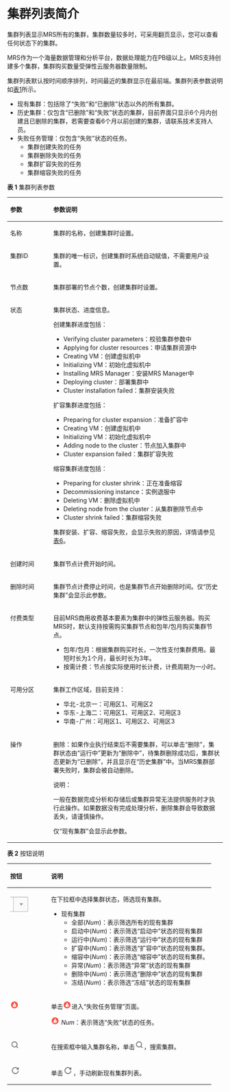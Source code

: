# 集群列表简介<a name="ZH-CN_TOPIC_0012808230"></a>

集群列表显示MRS所有的集群，集群数量较多时，可采用翻页显示，您可以查看任何状态下的集群。

MRS作为一个海量数据管理和分析平台，数据处理能力在PB级以上。MRS支持创建多个集群，集群购买数量受弹性云服务器数量限制。

集群列表默认按时间顺序排列，时间最近的集群显示在最前端。集群列表参数说明如[表1](#table3950169215120)所示。

-   现有集群：包括除了“失败”和“已删除”状态以外的所有集群。
-   历史集群：仅包含“已删除”和“失败”状态的集群，目前界面只显示6个月内创建且已删除的集群，若需要查看6个月以前创建的集群，请联系技术支持人员。
-   失败任务管理：仅包含“失败”状态的任务。
    -   集群创建失败的任务
    -   集群删除失败的任务
    -   集群扩容失败的任务
    -   集群缩容失败的任务


**表 1**  集群列表参数

<a name="table3950169215120"></a>
<table><thead align="left"><tr id="row2555468715120"><th class="cellrowborder" valign="top" width="20%" id="mcps1.2.3.1.1"><p id="p4021197415120"><a name="p4021197415120"></a><a name="p4021197415120"></a>参数</p>
</th>
<th class="cellrowborder" valign="top" width="80%" id="mcps1.2.3.1.2"><p id="p3594448915120"><a name="p3594448915120"></a><a name="p3594448915120"></a>参数说明</p>
</th>
</tr>
</thead>
<tbody><tr id="row5506494715120"><td class="cellrowborder" valign="top" width="20%" headers="mcps1.2.3.1.1 "><p id="p3107569315120"><a name="p3107569315120"></a><a name="p3107569315120"></a>名称</p>
</td>
<td class="cellrowborder" valign="top" width="80%" headers="mcps1.2.3.1.2 "><p id="p3410318715120"><a name="p3410318715120"></a><a name="p3410318715120"></a>集群的名称，创建集群时设置。</p>
</td>
</tr>
<tr id="row3849323515120"><td class="cellrowborder" valign="top" width="20%" headers="mcps1.2.3.1.1 "><p id="p3094432715120"><a name="p3094432715120"></a><a name="p3094432715120"></a>集群ID</p>
</td>
<td class="cellrowborder" valign="top" width="80%" headers="mcps1.2.3.1.2 "><p id="p2346258815120"><a name="p2346258815120"></a><a name="p2346258815120"></a>集群的唯一标识，创建集群时系统自动赋值，不需要用户设置。</p>
</td>
</tr>
<tr id="row983670615120"><td class="cellrowborder" valign="top" width="20%" headers="mcps1.2.3.1.1 "><p id="p5857575515120"><a name="p5857575515120"></a><a name="p5857575515120"></a>节点数</p>
</td>
<td class="cellrowborder" valign="top" width="80%" headers="mcps1.2.3.1.2 "><p id="p4701572015120"><a name="p4701572015120"></a><a name="p4701572015120"></a>集群部署的节点个数，创建集群时设置。</p>
</td>
</tr>
<tr id="row2048830215120"><td class="cellrowborder" valign="top" width="20%" headers="mcps1.2.3.1.1 "><p id="p4893976515120"><a name="p4893976515120"></a><a name="p4893976515120"></a>状态</p>
</td>
<td class="cellrowborder" valign="top" width="80%" headers="mcps1.2.3.1.2 "><p id="p469802015120"><a name="p469802015120"></a><a name="p469802015120"></a>集群状态、进度信息。</p>
<div class="p" id="p3494043718858"><a name="p3494043718858"></a><a name="p3494043718858"></a>创建集群进度包括：<a name="ul4602847918858"></a><a name="ul4602847918858"></a><ul id="ul4602847918858"><li>Verifying cluster parameters：校验集群参数中</li><li>Applying for cluster resources：申请集群资源中</li><li>Creating VM：创建虚拟机中</li><li>Initializing VM：初始化虚拟机中</li><li>Installing MRS Manager：安装MRS Manager中</li><li>Deploying cluster：部署集群中</li><li>Cluster installation failed：集群安装失败</li></ul>
</div>
<div class="p" id="p650749518858"><a name="p650749518858"></a><a name="p650749518858"></a>扩容集群进度包括：<a name="ul5856745718858"></a><a name="ul5856745718858"></a><ul id="ul5856745718858"><li>Preparing for cluster expansion：准备扩容中</li><li>Creating VM：创建虚拟机中</li><li>Initializing VM：初始化虚拟机中</li><li>Adding node to the cluster：节点加入集群中</li><li>Cluster expansion failed：集群扩容失败</li></ul>
</div>
<div class="p" id="p5723347418858"><a name="p5723347418858"></a><a name="p5723347418858"></a>缩容集群进度包括：<a name="ul4533922218858"></a><a name="ul4533922218858"></a><ul id="ul4533922218858"><li>Preparing for cluster shrink：正在准备缩容</li><li>Decommissioning instance：实例退服中</li><li>Deleting VM：删除虚拟机中</li><li>Deleting node from the cluster：从集群删除节点中</li><li>Cluster shrink failed：集群缩容失败</li></ul>
</div>
<p id="p1990328518858"><a name="p1990328518858"></a><a name="p1990328518858"></a>集群安装、扩容、缩容失败，会显示失败的原因，详情请参见<a href="创建集群.md#zh-cn_topic_0095234509_table926973411045">表6</a>。</p>
</td>
</tr>
<tr id="row4228218715120"><td class="cellrowborder" valign="top" width="20%" headers="mcps1.2.3.1.1 "><p id="p230509815120"><a name="p230509815120"></a><a name="p230509815120"></a>创建时间</p>
</td>
<td class="cellrowborder" valign="top" width="80%" headers="mcps1.2.3.1.2 "><p id="p53886124152634"><a name="p53886124152634"></a><a name="p53886124152634"></a>集群节点计费开始时间。</p>
</td>
</tr>
<tr id="row45042230134052"><td class="cellrowborder" valign="top" width="20%" headers="mcps1.2.3.1.1 "><p id="p24542038134052"><a name="p24542038134052"></a><a name="p24542038134052"></a>删除时间</p>
</td>
<td class="cellrowborder" valign="top" width="80%" headers="mcps1.2.3.1.2 "><p id="p41748079134052"><a name="p41748079134052"></a><a name="p41748079134052"></a>集群节点计费停止时间，也是集群节点开始删除时间。仅<span class="parmname" id="parmname2519531813419"><a name="parmname2519531813419"></a><a name="parmname2519531813419"></a>“历史集群”</span>会显示此参数。</p>
</td>
</tr>
<tr id="row269509415120"><td class="cellrowborder" valign="top" width="20%" headers="mcps1.2.3.1.1 "><p id="p1697602315120"><a name="p1697602315120"></a><a name="p1697602315120"></a>付费类型</p>
</td>
<td class="cellrowborder" valign="top" width="80%" headers="mcps1.2.3.1.2 "><p id="p39741603112121"><a name="p39741603112121"></a><a name="p39741603112121"></a>目前MRS商用收费基本要素为集群中的弹性云服务器。购买MRS时，默认支持按需购买集群节点和包年/包月购买集群节点。</p>
<a name="ul59446572171829"></a><a name="ul59446572171829"></a><ul id="ul59446572171829"><li>包年/包月：根据集群购买时长，一次性支付集群费用。最短时长为1个月，最长时长为3年。</li><li>按需计费：节点按实际使用时长计费，计费周期为一小时。</li></ul>
</td>
</tr>
<tr id="row2749009915120"><td class="cellrowborder" valign="top" width="20%" headers="mcps1.2.3.1.1 "><p id="p1210558515120"><a name="p1210558515120"></a><a name="p1210558515120"></a>可用分区</p>
</td>
<td class="cellrowborder" valign="top" width="80%" headers="mcps1.2.3.1.2 "><p id="p6895489112028"><a name="p6895489112028"></a><a name="p6895489112028"></a>集群工作区域，目前支持：</p>
<a name="ul754007717310"></a><a name="ul754007717310"></a><ul id="ul754007717310"><li><span id="text588116407214"><a name="text588116407214"></a><a name="text588116407214"></a>华北-北京一</span>：可用区1、可用区2</li><li><span id="text156251500214"><a name="text156251500214"></a><a name="text156251500214"></a>华东-上海二</span>：可用区1、可用区2、可用区3</li><li><span id="text116361843162414"><a name="text116361843162414"></a><a name="text116361843162414"></a>华南-广州</span>：可用区1、可用区2、可用区3</li></ul>
</td>
</tr>
<tr id="row1662880815250"><td class="cellrowborder" valign="top" width="20%" headers="mcps1.2.3.1.1 "><p id="p475621615250"><a name="p475621615250"></a><a name="p475621615250"></a>操作</p>
</td>
<td class="cellrowborder" valign="top" width="80%" headers="mcps1.2.3.1.2 "><p id="p25411013112250"><a name="p25411013112250"></a><a name="p25411013112250"></a>删除：如果作业执行结束后不需要集群，可以单击“删除”，集群状态由<span class="parmvalue" id="parmvalue36191809112323"><a name="parmvalue36191809112323"></a><a name="parmvalue36191809112323"></a>“运行中”</span>更新为<span class="parmvalue" id="parmvalue10045871112323"><a name="parmvalue10045871112323"></a><a name="parmvalue10045871112323"></a>“删除中”</span>，待集群删除成功后，集群状态更新为<span class="parmvalue" id="parmvalue8409189112323"><a name="parmvalue8409189112323"></a><a name="parmvalue8409189112323"></a>“已删除”</span>，并且显示在<span class="parmname" id="parmname10055708112323"><a name="parmname10055708112323"></a><a name="parmname10055708112323"></a>“历史集群”</span>中。当MRS集群部署失败时，集群会被自动删除。</p>
<div class="note" id="note2493441411249"><a name="note2493441411249"></a><a name="note2493441411249"></a><span class="notetitle"> 说明： </span><div class="notebody"><p id="p2308313511249"><a name="p2308313511249"></a><a name="p2308313511249"></a>一般在数据完成分析和存储后或集群异常无法提供服务时才执行此操作。如果数据没有完成处理分析，删除集群会导致数据丢失，请谨慎操作。</p>
</div></div>
<p id="p54040089151710"><a name="p54040089151710"></a><a name="p54040089151710"></a>仅<span class="parmname" id="parmname929273116857"><a name="parmname929273116857"></a><a name="parmname929273116857"></a>“现有集群”</span>会显示此参数。</p>
</td>
</tr>
</tbody>
</table>

**表 2**  按钮说明

<a name="table14995478145753"></a>
<table><thead align="left"><tr id="row34648328145753"><th class="cellrowborder" valign="top" width="20%" id="mcps1.2.3.1.1"><p id="p25698260145753"><a name="p25698260145753"></a><a name="p25698260145753"></a>按钮</p>
</th>
<th class="cellrowborder" valign="top" width="80%" id="mcps1.2.3.1.2"><p id="p1184341145753"><a name="p1184341145753"></a><a name="p1184341145753"></a>说明</p>
</th>
</tr>
</thead>
<tbody><tr id="row10659077145753"><td class="cellrowborder" valign="top" width="20%" headers="mcps1.2.3.1.1 "><p id="p99188815013"><a name="p99188815013"></a><a name="p99188815013"></a><a name="image197991422145912"></a><a name="image197991422145912"></a><span><img id="image197991422145912" src="figures/icon_mrs_cluster_state.jpg"></span></p>
</td>
<td class="cellrowborder" valign="top" width="80%" headers="mcps1.2.3.1.2 "><p id="p5199799815013"><a name="p5199799815013"></a><a name="p5199799815013"></a>在下拉框中选择集群状态，筛选现有集群。</p>
<a name="ul6532879915013"></a><a name="ul6532879915013"></a><ul id="ul6532879915013"><li>现有集群<a name="ul52458517113619"></a><a name="ul52458517113619"></a><ul id="ul52458517113619"><li>全部(<em id="i5714138415013"><a name="i5714138415013"></a><a name="i5714138415013"></a>Num</em>)：表示筛选所有的现有集群</li><li>启动中(<em id="i6504936115013"><a name="i6504936115013"></a><a name="i6504936115013"></a>Num</em>)：表示筛选<span class="parmvalue" id="parmvalue12048079113619"><a name="parmvalue12048079113619"></a><a name="parmvalue12048079113619"></a>“启动中”</span>状态的现有集群</li><li>运行中(<em id="i4212619715013"><a name="i4212619715013"></a><a name="i4212619715013"></a>Num</em>)：表示筛选<span class="parmvalue" id="parmvalue58897785113619"><a name="parmvalue58897785113619"></a><a name="parmvalue58897785113619"></a>“运行中”</span>状态的现有集群</li><li>扩容中(<em id="i45856506142147"><a name="i45856506142147"></a><a name="i45856506142147"></a>Num</em>)：表示筛选<span class="parmvalue" id="parmvalue22357927142244"><a name="parmvalue22357927142244"></a><a name="parmvalue22357927142244"></a>“扩容中”</span>状态的现有集群。</li><li>缩容中(<em id="i7909841114533"><a name="i7909841114533"></a><a name="i7909841114533"></a>Num</em>)：表示筛选<span class="parmvalue" id="parmvalue36717352114533"><a name="parmvalue36717352114533"></a><a name="parmvalue36717352114533"></a>“缩容中”</span>状态的现有集群。</li><li>异常(<em id="i455344615013"><a name="i455344615013"></a><a name="i455344615013"></a>Num</em>)：表示筛选<span class="parmvalue" id="parmvalue5538644113619"><a name="parmvalue5538644113619"></a><a name="parmvalue5538644113619"></a>“异常”</span>状态的现有集群</li><li>删除中(<em id="i4313604715323"><a name="i4313604715323"></a><a name="i4313604715323"></a>Num</em>)：表示筛选<span class="parmvalue" id="parmvalue46473857113351"><a name="parmvalue46473857113351"></a><a name="parmvalue46473857113351"></a>“删除中”</span>状态的现有集群</li><li>冻结(<em id="i20168841153918"><a name="i20168841153918"></a><a name="i20168841153918"></a>Num</em>)：表示筛选<span class="parmvalue" id="parmvalue58151112153822"><a name="parmvalue58151112153822"></a><a name="parmvalue58151112153822"></a>“冻结”</span>状态的现有集群</li></ul>
</li></ul>
</td>
</tr>
<tr id="row25371097142017"><td class="cellrowborder" valign="top" width="20%" headers="mcps1.2.3.1.1 "><p id="p27013281142017"><a name="p27013281142017"></a><a name="p27013281142017"></a><a name="image9832122713"></a><a name="image9832122713"></a><span><img id="image9832122713" src="figures/icon_mrs_failedtask.jpg"></span></p>
</td>
<td class="cellrowborder" valign="top" width="80%" headers="mcps1.2.3.1.2 "><p id="p40592148142017"><a name="p40592148142017"></a><a name="p40592148142017"></a>单击<a name="image1364510328111"></a><a name="image1364510328111"></a><span><img id="image1364510328111" src="figures/icon_mrs_failedtask.jpg"></span>进入<span class="wintitle" id="wintitle56411678142333"><a name="wintitle56411678142333"></a><a name="wintitle56411678142333"></a>“失败任务管理”</span>页面。</p>
<p id="p36275888142321"><a name="p36275888142321"></a><a name="p36275888142321"></a><a name="image37231701323"></a><a name="image37231701323"></a><span><img id="image37231701323" src="figures/icon_mrs_failedtask.jpg"></span>&nbsp;<em id="i27599701142420"><a name="i27599701142420"></a><a name="i27599701142420"></a>Num</em>：表示筛选<span class="parmvalue" id="parmvalue26570134142511"><a name="parmvalue26570134142511"></a><a name="parmvalue26570134142511"></a>“失败”</span>状态的任务。</p>
</td>
</tr>
<tr id="row60954660145753"><td class="cellrowborder" valign="top" width="20%" headers="mcps1.2.3.1.1 "><p id="p1171986415013"><a name="p1171986415013"></a><a name="p1171986415013"></a><a name="image1626415282033"></a><a name="image1626415282033"></a><span><img id="image1626415282033" src="figures/icon_mrs_search_L.png"></span></p>
</td>
<td class="cellrowborder" valign="top" width="80%" headers="mcps1.2.3.1.2 "><p id="p2095556215013"><a name="p2095556215013"></a><a name="p2095556215013"></a>在搜索框中输入集群名称，单击<a name="image158020345412"></a><a name="image158020345412"></a><span><img id="image158020345412" src="figures/icon_mrs_search_L.png"></span>，搜索集群。</p>
</td>
</tr>
<tr id="row62041377145753"><td class="cellrowborder" valign="top" width="20%" headers="mcps1.2.3.1.1 "><p id="p5049056515013"><a name="p5049056515013"></a><a name="p5049056515013"></a><a name="image17898821263"></a><a name="image17898821263"></a><span><img id="image17898821263" src="figures/icon_mrs_fresh_R.png"></span></p>
</td>
<td class="cellrowborder" valign="top" width="80%" headers="mcps1.2.3.1.2 "><p id="p44519286113226"><a name="p44519286113226"></a><a name="p44519286113226"></a>单击<a name="image862013500618"></a><a name="image862013500618"></a><span><img id="image862013500618" src="figures/icon_mrs_fresh_R.png"></span>，手动刷新现有集群列表。</p>
</td>
</tr>
</tbody>
</table>

